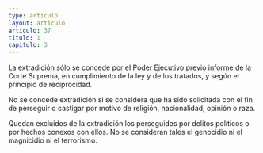 ```yaml
---
type: articulo
layout: articulo
articulo: 37
titulo: 1
capitulo: 3
---
```

La extradición sólo se concede por el Poder Ejecutivo previo informe de la Corte Suprema, en cumplimiento de la ley y de los tratados, y según el principio de reciprocidad.

No se concede extradición si se considera que ha sido solicitada con el fin de perseguir o castigar por motivo de religión, nacionalidad, opinión o raza.

Quedan excluidos de la extradición los perseguidos por delitos políticos o por hechos conexos con ellos. No se consideran tales el genocidio ni el magnicidio ni el terrorismo.